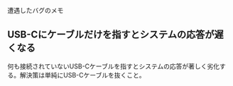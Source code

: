 
遭遇したバグのメモ

<!-- toc -->

## USB-Cにケーブルだけを指すとシステムの応答が遅くなる

 何も接続されていないUSB-Cケーブルを指すとシステムの応答が著しく劣化する。解決策は単純にUSB-Cケーブルを抜くこと。